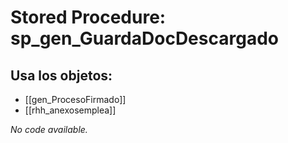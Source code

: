 # Stored Procedure: sp_gen_GuardaDocDescargado

## Usa los objetos:
- [[gen_ProcesoFirmado]]
- [[rhh_anexosemplea]]

*No code available.*
